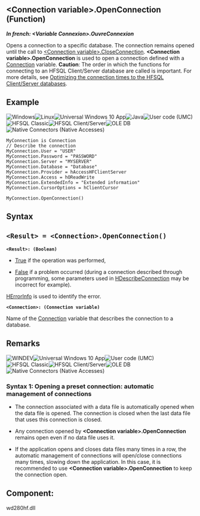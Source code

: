 


## &lt;Connection variable&gt;.OpenConnection (Function)

***In french: &lt;Variable Connexion&gt;.OuvreConnexion***



<a name="XUse"></a>
<a name="Use"></a>
<a name="description"></a>
Opens a connection to a specific database. The connection remains opened until the call to [&lt;Connection variable&gt;.CloseConnection](../WDLang4/1000023941.md). **&lt;Connection variable&gt;.OpenConnection** is used to open a connection defined with a [Connection](../WDLang4/1514073.md) variable.
**Caution**: The order in which the functions for connecting to an HFSQL Client/Server database are called is important. For more details, see [Optimizing the connection times to the HFSQL Client/Server databases](../WDLang4/9000176.md).
<a name="Example1"></a>
<a name="sample_code"></a>

## Example

![Windows](https://doc.pcsoft.fr/ext/images/us/WINDOWS.png)![Linux](https://doc.pcsoft.fr/ext/images/us/LX.png)![Universal Windows 10 App](https://doc.pcsoft.fr/ext/images/us/UNIVERSALAPP.png)![Java](https://doc.pcsoft.fr/ext/images/us/JAVA.png)![User code (UMC)](https://doc.pcsoft.fr/ext/images/us/MCU.png)![HFSQL Classic](https://doc.pcsoft.fr/ext/images/us/HF.png)![HFSQL Client/Server](https://doc.pcsoft.fr/ext/images/us/HFCS.png)![OLE DB](https://doc.pcsoft.fr/ext/images/us/OLEDB.png)![Native Connectors (Native Accesses)](https://doc.pcsoft.fr/ext/images/us/AN.png) 
```wl
MyConnection is Connection 
// Describe the connection 
MyConnection.User = "USER" 
MyConnection.Password = "PASSWORD" 
MyConnection.Server = "MYSERVER" 
MyConnection.Database = "Database" 
MyConnection.Provider = hAccessHFClientServer 
MyConnection.Access = hOReadWrite 
MyConnection.ExtendedInfo = "Extended information" 
MyConnection.CursorOptions = hClientCursor 

MyConnection.OpenConnection()
```

<a name="XSYNTAX"></a>
<a name="SYNTAX1"></a>

## Syntax

`<Result> = <Connection>.OpenConnection()`
---

**`<Result>: (Boolean)`**



- <u><u><u><u>True</u></u></u></u> if the operation was performed, 

- <u><u><u><u>False</u></u></u></u> if a problem occurred (during a connection described through programming, some parameters used in [HDescribeConnection](../WDLang4/3044205.md) may be incorrect for example).




[HErrorInfo](../WDLang4/3044071.md) is used to identify the error.

**`<Connection>: (Connection variable)`**

Name of the [Connection](../WDLang4/1514073.md) variable that describes the connection to a database.



<a name="NOTE0"></a>
<a name="NOTE0_1"></a>

## Remarks
![WINDEV](https://doc.pcsoft.fr/ext/images/us/WD.png)![Universal Windows 10 App](https://doc.pcsoft.fr/ext/images/us/UNIVERSALAPP.png)![User code (UMC)](https://doc.pcsoft.fr/ext/images/us/MCU.png)![HFSQL Classic](https://doc.pcsoft.fr/ext/images/us/HF.png)![HFSQL Client/Server](https://doc.pcsoft.fr/ext/images/us/HFCS.png)![OLE DB](https://doc.pcsoft.fr/ext/images/us/OLEDB.png)![Native Connectors (Native Accesses)](https://doc.pcsoft.fr/ext/images/us/AN.png) 

### Syntax 1: Opening a preset connection: automatic management of connections
<a name="syntax_1_opening_preset_connection_automatic_management_connections_ELTPARAGRAPHE000283"></a>

- The connection associated with a data file is automatically opened when the data file is opened. The connection is closed when the last data file that uses this connection is closed.

- Any connection opened by **&lt;Connection variable&gt;.OpenConnection** remains open even if no data file uses it.

- If the application opens and closes data files many times in a row, the automatic management of connections will open/close connections many times, slowing down the application. In this case, it is recommended to use **&lt;Connection variable&gt;.OpenConnection** to keep the connection open.




<a name="XComponent"></a>

## Component:
wd280hf.dll
